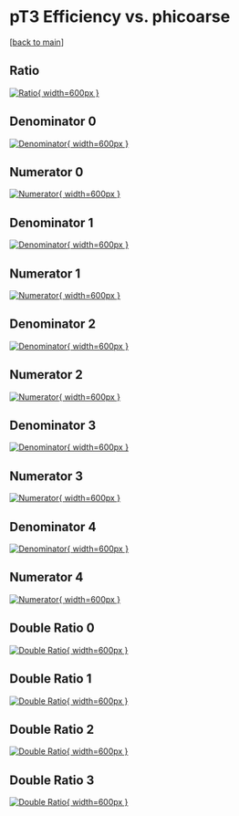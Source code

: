 # pT3 Efficiency vs. phicoarse

[[back to main](./)]



## Ratio

[![Ratio](../mtv/var/pT3_loweta_211_1_eff_phicoarse.png){ width=600px }](../mtv/var/pT3_loweta_211_1_eff_phicoarse.pdf)

## Denominator 0

[![Denominator](../mtv/den/pT3_loweta_211_1_eff_phicoarse_den0.png){ width=600px }](../mtv/den/pT3_loweta_211_1_eff_phicoarse_den0.pdf)

## Numerator 0

[![Numerator](../mtv/num/pT3_loweta_211_1_eff_phicoarse_num0.png){ width=600px }](../mtv/num/pT3_loweta_211_1_eff_phicoarse_num0.pdf)

## Denominator 1

[![Denominator](../mtv/den/pT3_loweta_211_1_eff_phicoarse_den1.png){ width=600px }](../mtv/den/pT3_loweta_211_1_eff_phicoarse_den1.pdf)

## Numerator 1

[![Numerator](../mtv/num/pT3_loweta_211_1_eff_phicoarse_num1.png){ width=600px }](../mtv/num/pT3_loweta_211_1_eff_phicoarse_num1.pdf)

## Denominator 2

[![Denominator](../mtv/den/pT3_loweta_211_1_eff_phicoarse_den2.png){ width=600px }](../mtv/den/pT3_loweta_211_1_eff_phicoarse_den2.pdf)

## Numerator 2

[![Numerator](../mtv/num/pT3_loweta_211_1_eff_phicoarse_num2.png){ width=600px }](../mtv/num/pT3_loweta_211_1_eff_phicoarse_num2.pdf)

## Denominator 3

[![Denominator](../mtv/den/pT3_loweta_211_1_eff_phicoarse_den3.png){ width=600px }](../mtv/den/pT3_loweta_211_1_eff_phicoarse_den3.pdf)

## Numerator 3

[![Numerator](../mtv/num/pT3_loweta_211_1_eff_phicoarse_num3.png){ width=600px }](../mtv/num/pT3_loweta_211_1_eff_phicoarse_num3.pdf)

## Denominator 4

[![Denominator](../mtv/den/pT3_loweta_211_1_eff_phicoarse_den4.png){ width=600px }](../mtv/den/pT3_loweta_211_1_eff_phicoarse_den4.pdf)

## Numerator 4

[![Numerator](../mtv/num/pT3_loweta_211_1_eff_phicoarse_num4.png){ width=600px }](../mtv/num/pT3_loweta_211_1_eff_phicoarse_num4.pdf)

## Double Ratio 0

[![Double Ratio](../mtv/ratio/pT3_loweta_211_1_eff_phicoarse_ratio0.png){ width=600px }](../mtv/ratio/pT3_loweta_211_1_eff_phicoarse_ratio0.pdf)

## Double Ratio 1

[![Double Ratio](../mtv/ratio/pT3_loweta_211_1_eff_phicoarse_ratio1.png){ width=600px }](../mtv/ratio/pT3_loweta_211_1_eff_phicoarse_ratio1.pdf)

## Double Ratio 2

[![Double Ratio](../mtv/ratio/pT3_loweta_211_1_eff_phicoarse_ratio2.png){ width=600px }](../mtv/ratio/pT3_loweta_211_1_eff_phicoarse_ratio2.pdf)

## Double Ratio 3

[![Double Ratio](../mtv/ratio/pT3_loweta_211_1_eff_phicoarse_ratio3.png){ width=600px }](../mtv/ratio/pT3_loweta_211_1_eff_phicoarse_ratio3.pdf)

